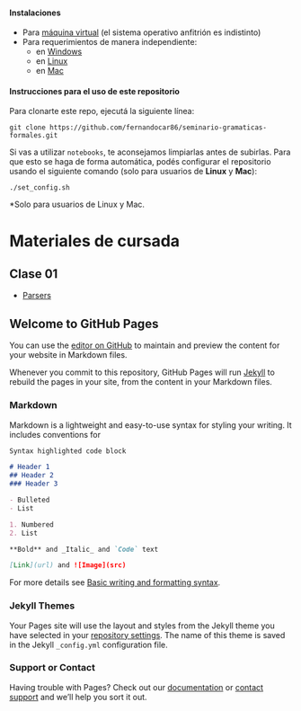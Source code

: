 #### Instalaciones

- Para [máquina virtual](installation/vm.md) (el sistema operativo anfitrión es indistinto)
- Para requerimientos de manera independiente:
    - en [Windows](installation/win.md)
    - en [Linux](installation/linux.md)
    - en [Mac](installation/mc.md)

#### Instrucciones para el uso de este repositorio

Para clonarte este repo, ejecutá la siguiente línea:

```
git clone https://github.com/fernandocar86/seminario-gramaticas-formales.git
```

Si vas a utilizar `notebooks`, te aconsejamos limpiarlas antes de subirlas. Para que esto se haga de forma automática, podés configurar el repositorio usando el siguiente comando (solo para usuarios de **Linux** y **Mac**):

```
./set_config.sh
```

*Solo para usuarios de Linux y Mac.
# Materiales de cursada

## Clase 01 
- [Parsers](clase-01/parsers.md) 

## Welcome to GitHub Pages

You can use the [editor on GitHub](https://github.com/fernandocar86/seminario-gramaticas-formales/edit/main/README.md) to maintain and preview the content for your website in Markdown files.

Whenever you commit to this repository, GitHub Pages will run [Jekyll](https://jekyllrb.com/) to rebuild the pages in your site, from the content in your Markdown files.

### Markdown

Markdown is a lightweight and easy-to-use syntax for styling your writing. It includes conventions for

```markdown
Syntax highlighted code block

# Header 1
## Header 2
### Header 3

- Bulleted
- List

1. Numbered
2. List

**Bold** and _Italic_ and `Code` text

[Link](url) and ![Image](src)
```

For more details see [Basic writing and formatting syntax](https://docs.github.com/en/github/writing-on-github/getting-started-with-writing-and-formatting-on-github/basic-writing-and-formatting-syntax).

### Jekyll Themes

Your Pages site will use the layout and styles from the Jekyll theme you have selected in your [repository settings](https://github.com/fernandocar86/seminario-gramaticas-formales/settings/pages). The name of this theme is saved in the Jekyll `_config.yml` configuration file.

### Support or Contact

Having trouble with Pages? Check out our [documentation](https://docs.github.com/categories/github-pages-basics/) or [contact support](https://support.github.com/contact) and we’ll help you sort it out.
